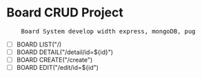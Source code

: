 # Board CRUD Project

<pre>
    Board System develop width express, mongoDB, pug
</pre>

- [ ] BOARD LIST("/)
- [ ] BOARD DETAIL("/detail/id=${id}")
- [ ] BOARD CREATE("/create")
- [ ] BOARD EDIT("/edit/id=${id")
